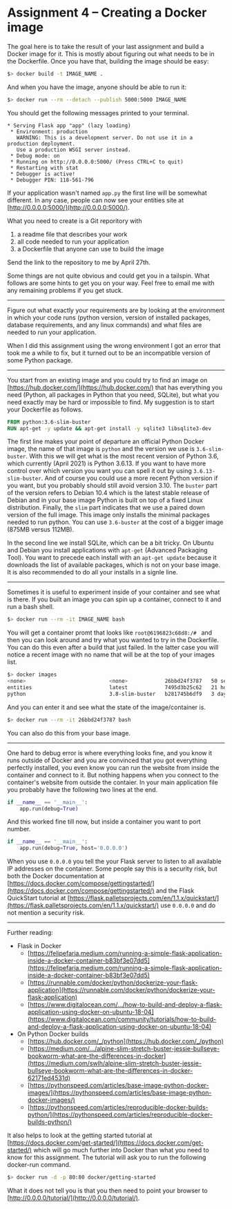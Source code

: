 # Assignment 4 – Creating a Docker image

The goal here is to take the result of your last assignment and build a Docker image for it. This is mostly about figuring out what needs to be in the Dockerfile. Once you have that, building the image should be easy: 

```bash
$> docker build -t IMAGE_NAME .
```

And when you have the image, anyone should be able to run it:

```bash
$> docker run --rm --detach --publish 5000:5000 IMAGE_NAME
```

You should get the following messages printed to your terminal. 

```
* Serving Flask app "app" (lazy loading)
 * Environment: production
   WARNING: This is a development server. Do not use it in a production deployment.
   Use a production WSGI server instead.
 * Debug mode: on
 * Running on http://0.0.0.0:5000/ (Press CTRL+C to quit)
 * Restarting with stat
 * Debugger is active!
 * Debugger PIN: 118-561-796
```

If your application wasn't named `app.py` the first line will be somewhat different. In any case, people can now see your entities site at [http://0.0.0.0:5000/](http://0.0.0.0:5000/).

What you need to create is a Git reporitory with

1. a readme file that describes your work
2. all code needed to run your application
3. a Dockerfile that anyone can use to build the image

Send the link to the repository to me by April 27th.

Some things are not quite obvious and could get you in a tailspin. What follows are some hints to get you on your way. Feel free to email me with any remaining problems if you get stuck.

---

Figure out what exactly your requirements are by looking at the environment in which your code runs (python version, version of installed packages, database requirements, and any linux commands) and what files are needed to run your application.

When I did this assignment using the wrong environment I got an error that took me a while to fix, but it turned out to be an incompatible version of some Python package.

---

You start from an existing image and you could try to find an image on [https://hub.docker.com/](https://hub.docker.com/) that has everything you need (Python, all packages in Python that you need, SQLite), but what you need exactly may be hard or impossible to find. My suggestion is to start your Dockerfile as follows.

```dockerfile
FROM python:3.6-slim-buster
RUN apt-get -y update && apt-get install -y sqlite3 libsqlite3-dev
```

The first line makes your point of departure an official Python Docker image, the name of that image is `python` and the version we use is `3.6-slim-buster`. With this we will get what is the most recent version of Python 3.6, which currently (April 2021) is Python 3.6.13.  If you want to have more control over which version you want you can spell it out by using `3.6.13-slim-buster`. And of course you could use a more recent Python version if you want, but you probably should still avoid version 3.10. The `buster` part of the version refers to Debian 10.4 which is the latest stable release of Debian and in your base image Python is built on top of a fixed Linux distribution. Finally, the `slim` part indicates that we use a paired down version of the full image. This image only installs the minimal packages needed to run python. You can use `3.6-buster` at the cost of a bigger image (875MB versus 112MB).

In the second line we install SQLite, which can be a bit tricky. On Ubuntu and Debian you install applications with `apt-get` (Advanced Packaging Tool). You want to precede each install with an `apt-get update` because it downloads the list of available packages, which is not on your base image. It is also recommended to do all your installs in a signle line.

---

Sometimes it is useful to experiment inside of your container and see what is there. If you built an image you can spin up a container, connect to it and run a bash shell.

```bash
$> docker run --rm -it IMAGE_NAME bash
```

You will get a container promt that looks like `root@6196823c68d8:/# ` and then you can look around and try what you wanted to try in the Dockerfile. You can do this even after a build that just failed. In the latter case you will notice a recent image with no name that will be at the top of your images list.

```bash
$> docker images
<none>                           <none>            26bbd24f3787   50 seconds ago   535MB
entities                         latest            7495d3b25c62   21 hours ago     1.3GB
python                           3.8-slim-buster   b281745b6df9   3 days ago       114MB
```

And you can enter it and see what the state of the image/container is.

```bash
$> docker run --rm -it 26bbd24f3787 bash
```

You can also do this from your base image.

---

One hard to debug error is where everything looks fine, and you know it runs outside of Docker and you are convinced that you got everything perfectly installed, you even know you can run the website from inside the container and connect to it. But nothing happens when you connect to the container's website from outside the contaier. In your main application file you probably have the following two lines at the end.

```python
if __name__ == '__main__':
    app.run(debug=True)
```

And this worked fine till now, but inside a container you want to port number.

```python
if __name__ == '__main__':
    app.run(debug=True, host='0.0.0.0')
```

When you use `0.0.0.0` you tell the your Flask server to listen to all available IP addresses on the container. Some people say this is a security risk, but both the Docker documentation at [https://docs.docker.com/compose/gettingstarted/](https://docs.docker.com/compose/gettingstarted/) and the Flask QuickStart tutorial at [https://flask.palletsprojects.com/en/1.1.x/quickstart/](https://flask.palletsprojects.com/en/1.1.x/quickstart/) use `0.0.0.0` and do not mention a security risk.

---

Further reading:

- Flask in Docker
  - [https://felipefaria.medium.com/running-a-simple-flask-application-inside-a-docker-container-b83bf3e07dd5](https://felipefaria.medium.com/running-a-simple-flask-application-inside-a-docker-container-b83bf3e07dd5)
  - [https://runnable.com/docker/python/dockerize-your-flask-application](https://runnable.com/docker/python/dockerize-your-flask-application)
  - [https://www.digitalocean.com/.../how-to-build-and-deploy-a-flask-application-using-docker-on-ubuntu-18-04](https://www.digitalocean.com/community/tutorials/how-to-build-and-deploy-a-flask-application-using-docker-on-ubuntu-18-04)
- On Python Docker builds
  - [https://hub.docker.com/_/python](https://hub.docker.com/_/python)
  - [https://medium.com/.../alpine-slim-stretch-buster-jessie-bullseye-bookworm-what-are-the-differences-in-docker](https://medium.com/swlh/alpine-slim-stretch-buster-jessie-bullseye-bookworm-what-are-the-differences-in-docker-62171ed4531d)
  - [https://pythonspeed.com/articles/base-image-python-docker-images/](https://pythonspeed.com/articles/base-image-python-docker-images/)
  - [https://pythonspeed.com/articles/reproducible-docker-builds-python/](https://pythonspeed.com/articles/reproducible-docker-builds-python/)

It also helps to look at the getting started tutorial at [https://docs.docker.com/get-started/](https://docs.docker.com/get-started/) which will go much further into Docker than what you need to know for this assignment. The tutorial will ask you to run the following docker-run command.

```bash
$> docker run -d -p 80:80 docker/getting-started
```

What it does not tell you is that you then need to point your browser to [http://0.0.0.0/tutorial/](http://0.0.0.0/tutorial/).

